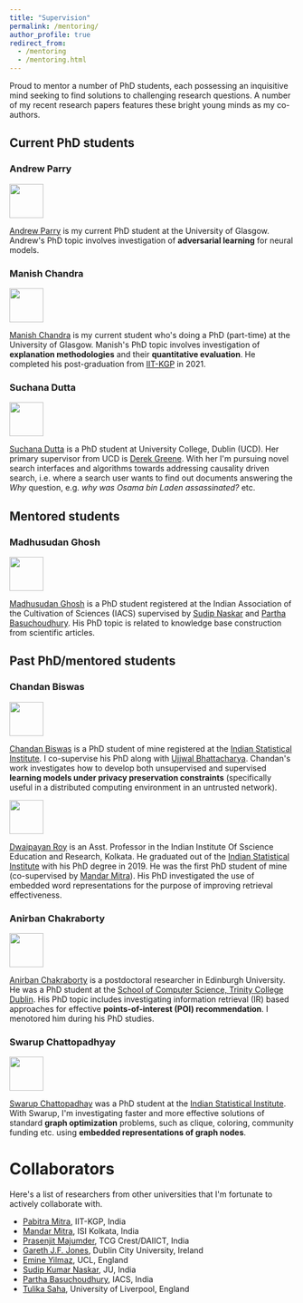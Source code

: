 ```yaml
---
title: "Supervision"
permalink: /mentoring/
author_profile: true
redirect_from:
  - /mentoring
  - /mentoring.html
---
```


Proud to mentor a number of PhD students, each possessing an inquisitive mind seeking to find solutions to challenging research questions. A number of my recent research papers features these bright young minds as my co-authors.

## Current PhD students

### Andrew Parry
<img src="https://gdebasis.github.io/images/andrew.jpeg" width="60">

[Andrew Parry](https://www.linkedin.com/in/andrew-parry-0b60611b9/?originalSubdomain=uk) is my current PhD student at the University of Glasgow. Andrew's PhD topic involves investigation of **adversarial learning** for neural models.

### Manish Chandra

<img src="https://gdebasis.github.io/images/manish.jpeg" width="60">

[Manish Chandra](https://scholar.google.co.in/citations?user=W2JbsRQAAAAJ&hl=en) is my current student who's doing a PhD (part-time) at the University of Glasgow. Manish's PhD topic involves investigation of **explanation methodologies** and their **quantitative evaluation**. He completed his post-graduation from [IIT-KGP](http://www.iitkgp.ac.in/) in 2021.


### Suchana Dutta

<img src="https://gdebasis.github.io/images/suchana.jpg" width="60">

[Suchana Dutta](https://www.linkedin.com/in/suchana-datta-94ba942b/) is a PhD student at University College, Dublin (UCD). Her primary supervisor from UCD is [Derek Greene](http://derekgreene.com/).  With her I'm pursuing novel search interfaces and algorithms towards addressing causality driven search, i.e. where a search user wants to find out documents answering the *Why* question, e.g. *why was Osama bin Laden assassinated?* etc. 


## Mentored students

### Madhusudan Ghosh

<img src="https://gdebasis.github.io/images/madhu.jpeg" width="60">

[Madhusudan Ghosh](https://www.linkedin.com/in/madhusudan-ghosh-217672124/) is a PhD student registered at the Indian Association of the Cultivation of Sciences (IACS) supervised by [Sudip Naskar](http://www.jaduniv.edu.in/profile.php?uid=1022) and [Partha Basuchoudhury](http://iacs.res.in/faculty-profile.html?id=147). His PhD topic is related to knowledge base construction from scientific articles.

## Past PhD/mentored students

### Chandan Biswas

<img src="https://gdebasis.github.io/images/chandan.jpg" width="60">

[Chandan Biswas](https://scholar.google.co.in/citations?user=W2JbsRQAAAAJ&hl=en) is a PhD student of mine registered at the [Indian Statistical Institute](https://www.isical.ac.in/). I co-supervise his PhD along with [Ujjwal Bhattacharya](https://www.isical.ac.in/~ujjwal/). Chandan's work investigates how to develop both unsupervised and supervised **learning models under privacy preservation constraints** (specifically useful in a distributed computing environment in an untrusted network).


<img src="https://gdebasis.github.io/images/doi.jpeg" width="60">

[Dwaipayan Roy](https://www.iiserkol.ac.in/web/en/people/faculty/cds/dwaipayan-roy/#gsc.tab=0) is an Asst. Professor in the Indian Institute Of Sscience Education and Research, Kolkata. He graduated out of the [Indian Statistical Institute](https://www.isical.ac.in/) with his PhD degree in 2019. He was the first PhD student of mine (co-supervised by [Mandar Mitra](https://www.isical.ac.in/~mandar/)). His PhD investigated the use of embedded word representations for the purpose of improving retrieval effectiveness.

<!-- ### Procheta Sen

<img src="https://gdebasis.github.io/images/procheta.jpg" width="60">

[Procheta Sen](https://procheta.github.io/sprocheta/index.html) is a lecturer in the University of Liverpool. I mentored her research durong her PhD studies at the [School of Computing, Dublin City University](https://www.computing.dcu.ie/), Dublin, Ireland. Her PhD supervisor was [Gareth J.F. Jones](https://www.computing.dcu.ie/~gjones/), who was also my PhD supervisor. In her PhD studies, she has investigated effective ways to model and evaluate **proactive information retrieval** (i.e. **zero-shot/few-shot** information retrieval). She is also interested in embedding algorithms and multi-objective neural learning.

-->

### Anirban Chakraborty

<img src="https://gdebasis.github.io/images/anirban.jpg" width="60">

[Anirban Chakraborty](https://www.scss.tcd.ie/~achakrab/) is a postdoctoral researcher in Edinburgh University. He was a PhD student at the [School of Computer Science, Trinity College Dublin](https://www.scss.tcd.ie/). His PhD topic includes investigating information retrieval (IR) based approaches for effective **points-of-interest (POI) recommendation**. I menotored him during his PhD studies.

### Swarup Chattopadhyay

<img src="https://gdebasis.github.io/images/swarup.jpg" width="60">

[Swarup Chattopadhay](https://scholar.google.co.in/citations?hl=en&user=7PI1amoAAAAJ) was a PhD student at the [Indian Statistical Institute](https://www.isical.ac.in/). With Swarup, I'm investigating faster and more effective solutions of standard **graph optimization** problems, such as clique, coloring, community funding etc. using **embedded representations of graph nodes**.

# Collaborators

Here's a list of researchers from other universities that I'm fortunate to actively collaborate with.

- [Pabitra Mitra](http://www.iitkgp.ac.in/department/CS/faculty/cs-pabitra), IIT-KGP, India
- [Mandar Mitra](https://www.isical.ac.in/mandar-mitra), ISI Kolkata, India
- [Prasenjit Majumder](https://www.tcgcrest.org/people/prof-prasenjit-majumder/), TCG Crest/DAIICT, India
- [Gareth J.F. Jones](https://computing.dcu.ie/~gjones/), Dublin City University, Ireland
- [Emine Yilmaz](https://sites.google.com/site/emineyilmaz/), UCL, England
- [Sudip Kumar Naskar](http://www.jaduniv.edu.in/profile.php?uid=1022), JU, India
- [Partha Basuchoudhury](http://iacs.res.in/faculty-profile.html?id=147), IACS, India
- [Tulika Saha](https://www.liverpool.ac.uk/computer-science/staff/), University of Liverpool, England
  


